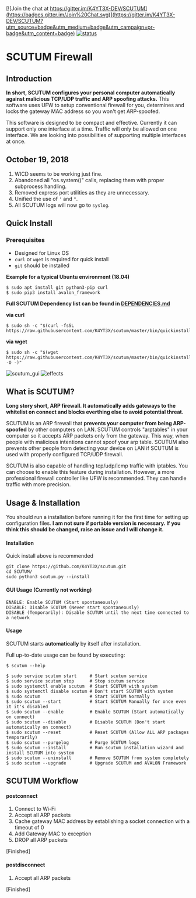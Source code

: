 [![Join the chat at https://gitter.im/K4YT3X-DEV/SCUTUM](https://badges.gitter.im/Join%20Chat.svg)](https://gitter.im/K4YT3X-DEV/SCUTUM?utm_source=badge&utm_medium=badge&utm_campaign=pr-badge&utm_content=badge)
[![status](https://travis-ci.org/K4YT3X/scutum.svg)](https://travis-ci.org/K4YT3X/scutum)

# SCUTUM Firewall

## Introduction

**In short, SCUTUM configures your personal computer automatically against malicious TCP/UDP traffic and ARP spoofing attacks.** This software uses UFW to setup conventional firewall for you, determines and locks the gateway MAC address so you won't get ARP-spoofed.

This software is designed to be compact and effective. Currently it can support only one interface at a time. Traffic will only be allowed on one interface. We are looking into possibilities of supporting multiple interfaces at once.

## October 19, 2018

1. WICD seems to be working just fine.
1. Abandoned all "os.system()" calls, replacing them with proper subprocess handling.
1. Removed express port utilities as they are unnecessary.
1. Unified the use of `'` and `"`.
1. All SCUTUM logs will now go to `syslog`.

## Quick Install

### Prerequisites

* Designed for Linux OS
* `curl` or `wget` is required for quick install
* `git` should be installed

**Example for a typical Ubuntu environment (18.04)**
```
$ sudo apt install git python3-pip curl
$ sudo pip3 install avalon_framework
```

**Full SCUTUM Dependency list can be found in [DEPENDENCIES.md](https://github.com/K4YT3X/scutum/blob/master/README.md)**

**via curl**

```
$ sudo sh -c "$(curl -fsSL https://raw.githubusercontent.com/K4YT3X/scutum/master/bin/quickinstall.sh)"
```

**via wget**

```
$ sudo sh -c "$(wget https://raw.githubusercontent.com/K4YT3X/scutum/master/bin/quickinstall.sh -O -)"
```

![scutum_gui](https://user-images.githubusercontent.com/21986859/29802954-bb3475f2-8c46-11e7-8c21-efae476ac5a6.png)
![effects](https://user-images.githubusercontent.com/21986859/44294941-86b5da80-a26d-11e8-9ed1-f67171a3f4d2.png)

## What is SCUTUM?

**Long story short, ARP firewall. It automatically adds gateways to the whitelist on connect and blocks everthing else to avoid potential threat.**

SCUTUM is an ARP firewall that **prevents your computer from being ARP-spoofed** by other computers on LAN. SCUTUM controls "arptables" in your computer so it accepts ARP packets only from the gateway. This way, when people with malicious intentions cannot spoof your arp table. SCUTUM also prevents other people from detecting your device on LAN if SCUTUM is used with properly configured TCP/UDP firewall.

SCUTUM is also capable of handling tcp/udp/icmp traffic with iptables. You can choose to enable this feature during installation. However, a more professional firewall controller like UFW is recommended. They can handle traffic with more precision.

## Usage & Installation

You should run a installation before running it for the first time for setting up configuration files. 
<b>I am not sure if portable version is necessary. If you think this should be changed, raise an issue and I will change it.</b>

#### Installation

Quick install above is recommended

```
git clone https://github.com/K4YT3X/scutum.git
cd SCUTUM/
sudo python3 scutum.py --install
```

#### GUI Usage (Currently not working)

```
ENABLE: Enable SCUTUM (Start spontaneously)
DISABLE: Disable SCUTUM (Never start spontaneously)
DISABLE (Temporarily): Disable SCUTUM until the next time connected to a network
```

#### Usage

SCUTUM starts **automatically** by itself after installation.

Full up-to-date usage can be found by executing:
```
$ scutum --help
```
```
$ sudo service scutum start     # Start scutum service
$ sudo service scutum stop      # Stop scutum service
$ sudo systemctl enable scutum  # Start SCUTUM with system
$ sudo systemctl disable scutum # Don't start SCUTUM with system
$ sudo scutum                   # Start SCUTUM Normally
$ sudo scutum --start           # Start SCUTUM Manually for once even it it's disabled
$ sudo scutum --enable          # Enable SCUTUM (Start automatically on connect)
$ sudo scutum --disable         # Disable SCUTUM (Don't start automatically on connect)
$ sudo scutum --reset           # Reset SCUTUM (Allow ALL ARP packages temporarily)
$ sudo scutum --purgelog        # Purge SCUTUM logs
$ sudo scutum --install         # Run scutum installation wizard and install SCUTUM into system
$ sudo scutum --uninstall       # Remove SCUTUM from system completely 
$ sudo scutum --upgrade         # Upgrade SCUTUM and AVALON Framework
```

## SCUTUM Workflow

#### postconnect

1. Connect to Wi-Fi
2. Accept all ARP packets
3. Cache gateway MAC address by establishing a socket connection with a timeout of 0
4. Add Gateway MAC to exception
5. DROP all ARP packets

[Finished]

#### postdisconnect

1. Accept all ARP packets

[Finished]
